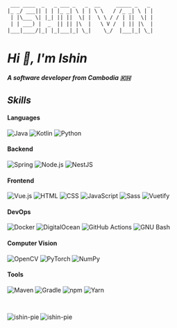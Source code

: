 <!-- ### Hi there 👋 -->

<!--
**ishin-pie/ishin-pie** is a ✨ _special_ ✨ repository because its `README.md` (this file) appears on your GitHub profile.

Here are some ideas to get you started:

- 🔭 I’m currently working on ...
- 🌱 I’m currently learning ...
- 👯 I’m looking to collaborate on ...
- 🤔 I’m looking for help with ...
- 💬 Ask me about ...
- 📫 How to reach me: ...
- 😄 Pronouns: ...
- ⚡ Fun fact: ...
-->

```diff
 ___ ____  _   _ ___ _   _  __     _____ _   _
|_ _/ ___|| | | |_ _| \ | | \ \   / /_ _| \ | |
 | |\___ \| |_| || ||  \| |  \ \ / / | ||  \| |
 | | ___) |  _  || || |\  |   \ V /  | || |\  |
|___|____/|_| |_|___|_| \_|    \_/  |___|_| \_|
```

<h1><i>Hi 👋, I'm Ishin</i></h1>
<h5><i>A software developer from Cambodia 🇰🇭</i></h5>

<h2><i>Skills</i></h2>

#### Languages

![Java](https://img.shields.io/badge/-Java-black?style=flat-square&logo=java&logoColor=white)
![Kotlin](https://img.shields.io/badge/-Kotlin-black?style=flat-square&logo=kotlin&logoColor=white)
![Python](https://img.shields.io/badge/-Python-black?style=flat-square&logo=python)

#### Backend

![Spring](https://img.shields.io/badge/-Spring-black?style=flat-square&logo=Spring)
![Node.js](https://img.shields.io/badge/-Node.js-black?style=flat-square&logo=Node.js)
![NestJS](https://img.shields.io/badge/-NestJS-black?style=flat-square&logo=NestJS&logoColor=EA2845)

#### Frontend

![Vue.js](https://img.shields.io/badge/-Vue.js-black?style=flat-square&logo=Vue.js)
![HTML](https://img.shields.io/badge/-HTML-black?style=flat-square&logo=HTML5)
![CSS](https://img.shields.io/badge/-CSS-black?style=flat-square&logo=CSS3&logoColor=264de4)
![JavaScript](https://img.shields.io/badge/-JavaScript-black?style=flat-square&logo=javascript)
![Sass](https://img.shields.io/badge/-Sass-black?style=flat-square&logo=Sass)
![Vuetify](https://img.shields.io/badge/-Vuetify-black?style=flat-square&logo=vuetify&logoColor=1867C0)

#### DevOps

![Docker](https://img.shields.io/badge/-Docker-black?style=flat-square&logo=docker)
![DigitalOcean](https://img.shields.io/badge/-DigitalOcean-black?style=flat-square&logo=digitalocean)
![GitHub Actions](https://img.shields.io/badge/-GitHub_Actions-black?style=flat-square&logo=github-actions&logoColor=white)
![GNU Bash](https://img.shields.io/badge/-Bash-black?style=flat-square&logoColor=white&logo=gnu-bash)

#### Computer Vision

![OpenCV](https://img.shields.io/badge/-OpenCV-black?style=flat-square&logo=opencv)
![PyTorch](https://img.shields.io/badge/-PyTorch-black?style=flat-square&logo=pytorch)
![NumPy](https://img.shields.io/badge/-NumPy-black?style=flat-square&logo=numpy)

#### Tools

![Maven](https://img.shields.io/badge/-Maven-black?style=flat-square&logo=apache-maven)
![Gradle](https://img.shields.io/badge/-Gradle-black?style=flat-square&logo=Gradle)
![npm](https://img.shields.io/badge/-npm-black?style=flat-square&logo=npm)
![Yarn](https://img.shields.io/badge/-Yarn-black?style=flat-square&logo=Yarn)

<br />

<p><img align="left" src="https://github-readme-stats.vercel.app/api?username=ishin-pie&count_private=true&show_icons=true&locale=en&theme=dark&hide_rank=true" alt="ishin-pie" /></p>

<p><img align="center" src="https://github-readme-stats.vercel.app/api/top-langs?username=ishin-pie&show_icons=true&locale=en&layout=compact&theme=dark&" alt="ishin-pie" /></p>


